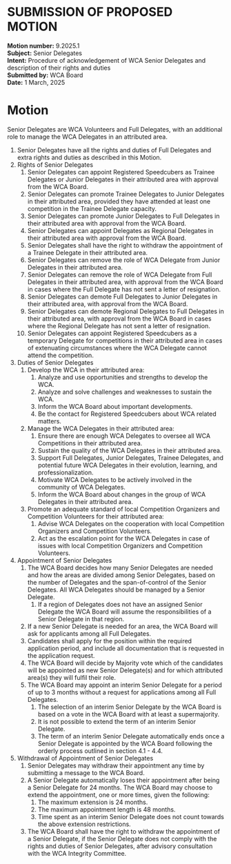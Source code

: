 # SUBMISSION OF PROPOSED MOTION

**Motion number:** 9.2025.1  
**Subject:** Senior Delegates  
**Intent:** Procedure of acknowledgement of WCA Senior Delegates and description of their rights and duties  
**Submitted by:** WCA Board  
**Date:** 1 March, 2025

# Motion

Senior Delegates are WCA Volunteers and Full Delegates, with an additional role to manage the WCA Delegates in an attributed area.

1. Senior Delegates have all the rights and duties of Full Delegates and extra rights and duties as described in this Motion.
2. Rights of Senior Delegates
   1. Senior Delegates can appoint Registered Speedcubers as Trainee Delegates or Junior Delegates in their attributed area with approval from the WCA Board.
   2. Senior Delegates can promote Trainee Delegates to Junior Delegates in their attributed area, provided they have attended at least one competition in the Trainee Delegate capacity.
   3. Senior Delegates can promote Junior Delegates to Full Delegates in their attributed area with approval from the WCA Board.
   4. Senior Delegates can appoint Delegates as Regional Delegates in their attributed area with approval from the WCA Board.
   5. Senior Delegates shall have the right to withdraw the appointment of a Trainee Delegate in their attributed area.
   6. Senior Delegates can remove the role of WCA Delegate from Junior Delegates in their attributed area.
   7. Senior Delegates can remove the role of WCA Delegate from Full Delegates in their attributed area, with approval from the WCA Board in cases where the Full Delegate has not sent a letter of resignation.
   8. Senior Delegates can demote Full Delegates to Junior Delegates in their attributed area, with approval from the WCA Board.
   9. Senior Delegates can demote Regional Delegates to Full Delegates in their attributed area, with approval from the WCA Board in cases where the Regional Delegate has not sent a letter of resignation.
   10. Senior Delegates can appoint Registered Speedcubers as a temporary Delegate for competitions in their attributed area in cases of extenuating circumstances where the WCA Delegate cannot attend the competition.
3. Duties of Senior Delegates
   1. Develop the WCA in their attributed area:
      1. Analyze and use opportunities and strengths to develop the WCA.
      2. Analyze and solve challenges and weaknesses to sustain the WCA.
      3. Inform the WCA Board about important developments.
      4. Be the contact for Registered Speedcubers about WCA related matters.
   2. Manage the WCA Delegates in their attributed area:
      1. Ensure there are enough WCA Delegates to oversee all WCA Competitions in their attributed area.
      2. Sustain the quality of the WCA Delegates in their attributed area.
      3. Support Full Delegates, Junior Delegates, Trainee Delegates, and potential future WCA Delegates in their evolution, learning, and professionalization.
      4. Motivate WCA Delegates to be actively involved in the community of WCA Delegates.
      5. Inform the WCA Board about changes in the group of WCA Delegates in their attributed area.
   3. Promote an adequate standard of local Competition Organizers and Competition Volunteers for their attributed area:
      1. Advise WCA Delegates on the cooperation with local Competition Organizers and Competition Volunteers.
      2. Act as the escalation point for the WCA Delegates in case of issues with local Competition Organizers and Competition Volunteers.
4. Appointment of Senior Delegates
   1. The WCA Board decides how many Senior Delegates are needed and how the areas are divided among Senior Delegates, based on the number of Delegates and the span-of-control of the Senior Delegates. All WCA Delegates should be managed by a Senior Delegate.
      1. If a region of Delegates does not have an assigned Senior Delegate the WCA Board will assume the responsibilities of a Senior Delegate in that region.
   2. If a new Senior Delegate is needed for an area, the WCA Board will ask for applicants among all Full Delegates.
   3. Candidates shall apply for the position within the required application period, and include all documentation that is requested in the application request.
   4. The WCA Board will decide by Majority vote which of the candidates will be appointed as new Senior Delegate(s) and for which attributed area(s) they will fulfil their role.
   5. The WCA Board may appoint an interim Senior Delegate for a period of up to 3 months without a request for applications among all Full Delegates.
      1. The selection of an interim Senior Delegate by the WCA Board is based on a vote in the WCA Board with at least a supermajority.
      2. It is not possible to extend the term of an interim Senior Delegate.
      3. The term of an interim Senior Delegate automatically ends once a Senior Delegate is appointed by the WCA Board following the orderly process outlined in section 4.1 - 4.4.
5. Withdrawal of Appointment of Senior Delegates
   1. Senior Delegates may withdraw their appointment any time by submitting a message to the WCA Board.
   2. A Senior Delegate automatically loses their appointment after being a Senior Delegate for 24 months. The WCA Board may choose to extend the appointment, one or more times, given the following:
      1. The maximum extension is 24 months.
      2. The maximum appointment length is 48 months.
      3. Time spent as an interim Senior Delegate does not count towards the above extension restrictions. 
   3. The WCA Board shall have the right to withdraw the appointment of a Senior Delegate, if the Senior Delegate does not comply with the rights and duties of Senior Delegates, after advisory consultation with the WCA Integrity Committee.
